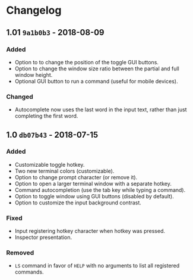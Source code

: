 Changelog
=========

## 1.01 `9a1b0b3` - 2018-08-09

### Added
- Option to to change the position of the toggle GUI buttons.
- Option to change the window size ratio between the partial and full window height.
- Optional GUI button to run a command (useful for mobile devices).

### Changed
- Autocomplete now uses the last word in the input text, rather than just completing the first word.

## 1.0  `db07b43` - 2018-07-15

### Added
- Customizable toggle hotkey.
- Two new terminal colors (customizable).
- Option to change prompt character (or remove it).
- Option to open a larger terminal window with a separate hotkey.
- Command autocompletion (use the tab key while typing a command).
- Option to toggle window using GUI buttons (disabled by default).
- Option to customize the input background contrast.

### Fixed
- Input registering hotkey character when hotkey was pressed.
- Inspector presentation.

### Removed
- `LS` command in favor of `HELP` with no arguments to list all registered commands.
